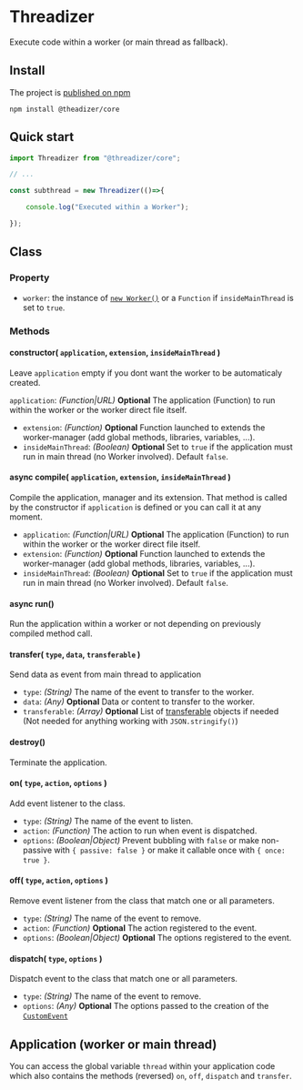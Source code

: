 # Threadizer

Execute code within a worker (or main thread as fallback).

## Install
The project is [published on npm](https://www.npmjs.com/package/@threadizer/core)
```
npm install @theadizer/core
```

## Quick start
```javascript
import Threadizer from "@threadizer/core";

// ...

const subthread = new Threadizer(()=>{

    console.log("Executed within a Worker");

});

```

## Class

### Property

 - `worker`: the instance of [`new Worker()`](https://developer.mozilla.org/en-US/docs/Web/API/Worker/Worker) or a `Function` if `insideMainThread` is set to `true`.
 
### Methods

#### constructor( `application`, `extension`, `insideMainThread` )
Leave `application` empty if you dont want the worker to be automaticaly created.

`application`: *(Function|URL)* **Optional** The application (Function) to run within the worker or the worker direct file itself.
 - `extension`: *(Function)* **Optional** Function launched to extends the worker-manager (add global methods, libraries, variables, ...).
 - `insideMainThread`: *(Boolean)* **Optional** Set to `true` if the application must run in main thread (no Worker involved). Default `false`.

#### async compile( `application`, `extension`, `insideMainThread` )
Compile the application, manager and its extension.
That method is called by the constructor if `application` is defined or you can call it at any moment.

 - `application`: *(Function|URL)* **Optional** The application (Function) to run within the worker or the worker direct file itself.
 - `extension`: *(Function)* **Optional** Function launched to extends the worker-manager (add global methods, libraries, variables, ...).
 - `insideMainThread`: *(Boolean)* **Optional** Set to `true` if the application must run in main thread (no Worker involved). Default `false`.

#### async run()
Run the application within a worker or not depending on previously compiled method call.

#### transfer( `type`, `data`, `transferable` )
Send data as event from main thread to application

 - `type`: *(String)* The name of the event to transfer to the worker.
 - `data`: *(Any)* **Optional** Data or content to transfer to the worker.
 - `transferable`: *(Array)* **Optional** List of [transferable](https://developer.mozilla.org/en-US/docs/Web/API/Transferable) objects if needed (Not needed for anything working with `JSON.stringify()`)

#### destroy()
Terminate the application.

#### on( `type`, `action`, `options` )
Add event listener to the class.
 - `type`: *(String)* The name of the event to listen.
 - `action`: *(Function)* The action to run when event is dispatched.
 - `options`: *(Boolean|Object)* Prevent bubbling with `false` or make non-passive with `{ passive: false }` or make it callable once with `{ once: true }`.

#### off( `type`, `action`, `options` )
Remove event listener from the class that match one or all parameters.
 - `type`: *(String)* The name of the event to remove.
 - `action`: *(Function)* **Optional** The action registered to the event.
 - `options`: *(Boolean|Object)* **Optional** The options registered to the event.

#### dispatch( `type`, `options` )
Dispatch event to the class that match one or all parameters.
 - `type`: *(String)* The name of the event to remove.
 - `options`: *(Any)* **Optional** The options passed to the creation of the [`CustomEvent`](https://developer.mozilla.org/en-US/docs/Web/API/CustomEvent)

## Application (worker or main thread)

You can access the global variable `thread` within your application code which also contains the methods (reversed) `on`, `off`, `dispatch` and `transfer`.